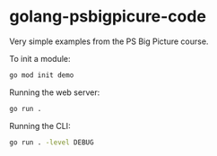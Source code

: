 # golang-psbigpicure-code

Very simple examples from the PS Big Picture course.

To init a module:

```sh
go mod init demo
```

Running the web server:

```sh
go run .
```

Running the CLI:

```sh
go run . -level DEBUG
```
